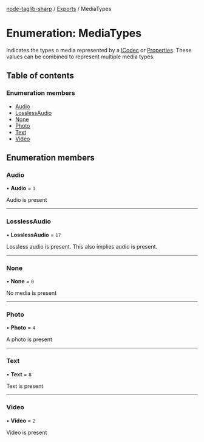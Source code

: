 [node-taglib-sharp](../README.md) / [Exports](../modules.md) / MediaTypes

# Enumeration: MediaTypes

Indicates the types o media represented by a [ICodec](../interfaces/ICodec.md) or [Properties](../classes/Properties.md). These values
can be combined to represent multiple media types.

## Table of contents

### Enumeration members

- [Audio](MediaTypes.md#audio)
- [LosslessAudio](MediaTypes.md#losslessaudio)
- [None](MediaTypes.md#none)
- [Photo](MediaTypes.md#photo)
- [Text](MediaTypes.md#text)
- [Video](MediaTypes.md#video)

## Enumeration members

### Audio

• **Audio** = `1`

Audio is present

___

### LosslessAudio

• **LosslessAudio** = `17`

Lossless audio is present. This also implies audio is present.

___

### None

• **None** = `0`

No media is present

___

### Photo

• **Photo** = `4`

A photo is present

___

### Text

• **Text** = `8`

Text is present

___

### Video

• **Video** = `2`

Video is present
